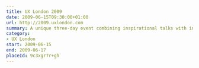 ```yaml
---
title: UX London 2009
date: 2009-06-15T09:30:00+01:00
url: http://2009.uxlondon.com
summary: A unique three-day event combining inspirational talks with in-depth workshops presented by some of the industry’s biggest names.
category:
- UX London
start: 2009-06-15
end: 2009-06-17
placeId: 9c3xgr7r+gh
---
```

